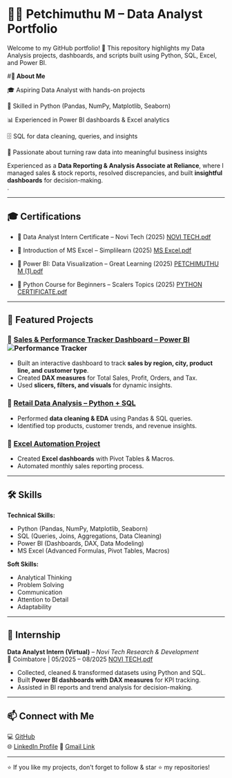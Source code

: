 # **👨‍💻 Petchimuthu M – Data Analyst Portfolio**


Welcome to my GitHub portfolio! 🚀
This repository highlights my Data Analysis projects, dashboards, and scripts built using Python, SQL, Excel, and Power BI.

#**🔹 About Me**

🎓 Aspiring Data Analyst with hands-on projects

🐍 Skilled in Python (Pandas, NumPy, Matplotlib, Seaborn)

📊 Experienced in Power BI dashboards & Excel analytics

🗄️ SQL for data cleaning, queries, and insights

📌 Passionate about turning raw data into meaningful business insights

Experienced as a **Data Reporting & Analysis Associate at Reliance**, where I managed sales & stock reports, resolved discrepancies, and built **insightful dashboards** for decision-making.  
.  

---

## 🎓 Certifications  
- 📜 Data Analyst Intern Certificate – Novi Tech (2025)  [NOVI TECH.pdf](https://github.com/user-attachments/files/22072146/NOVI.TECH.pdf)


- 📜 Introduction of MS Excel – Simplilearn (2025) [MS Excel.pdf](https://github.com/user-attachments/files/22072076/MS.Excel.pdf)

- 📜 Power BI: Data Visualization – Great Learning (2025)  [PETCHIMUTHU M (1).pdf](https://github.com/user-attachments/files/22072017/PETCHIMUTHU.M.1.pdf)

- 📜 Python Course for Beginners – Scalers Topics (2025)  [PYTHON CERTIFICATE.pdf](https://github.com/user-attachments/files/22072166/PYTHON.CERTIFICATE.pdf)


---

## 📂 Featured Projects  

### 🔹 [Sales & Performance Tracker Dashboard – Power BI](#) ![Performance Tracker](https://github.com/user-attachments/assets/e9241369-c381-44f3-baf5-06994497ec43)



- Built an interactive dashboard to track **sales by region, city, product line, and customer type**.  
- Created **DAX measures** for Total Sales, Profit, Orders, and Tax.  
- Used **slicers, filters, and visuals** for dynamic insights.  

### 🔹 [Retail Data Analysis – Python + SQL](#)  
- Performed **data cleaning & EDA** using Pandas & SQL queries.  
- Identified top products, customer trends, and revenue insights.  

### 🔹 [Excel Automation Project](#)  
- Created **Excel dashboards** with Pivot Tables & Macros.  
- Automated monthly sales reporting process.  

---

## 🛠 Skills  

**Technical Skills:**  
- Python (Pandas, NumPy, Matplotlib, Seaborn)  
- SQL (Queries, Joins, Aggregations, Data Cleaning)  
- Power BI (Dashboards, DAX, Data Modeling)  
- MS Excel (Advanced Formulas, Pivot Tables, Macros)  

**Soft Skills:**  
- Analytical Thinking  
- Problem Solving  
- Communication  
- Attention to Detail  
- Adaptability  

---

## 💼 Internship  

**Data Analyst Intern (Virtual)** – *Novi Tech Research & Development*  
📍 Coimbatore | 05/2025 – 08/2025  [NOVI TECH.pdf](https://github.com/user-attachments/files/22072207/NOVI.TECH.pdf)


- Collected, cleaned & transformed datasets using Python and SQL.  
- Built **Power BI dashboards with DAX measures** for KPI tracking.  
- Assisted in BI reports and trend analysis for decision-making.  

---

## 📫 Connect with Me  
💻 [GitHub](https://github.com/petchimuthum15)  
🌐 [LinkedIn Profile](https://www.linkedin.com/in/petchimuthu-m-4a4b1036a)
📧  [Gmail Link](https://mail.google.com/mail/?view=cm&fs=1&to=petchimuthum002@gmail.com)




---

⭐ If you like my projects, don’t forget to follow & star ⭐ my repositories!

